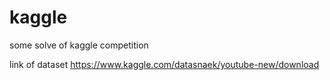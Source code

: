 # kaggle
some solve of kaggle competition 


link of dataset https://www.kaggle.com/datasnaek/youtube-new/download
